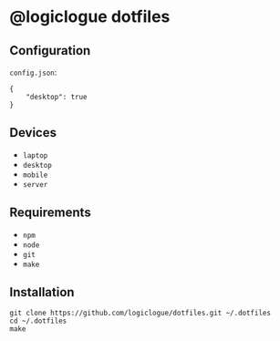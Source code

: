 # @logiclogue dotfiles

## Configuration

`config.json`:
```
{
    "desktop": true
}
```

## Devices

- `laptop`
- `desktop`
- `mobile`
- `server`

## Requirements

- `npm`
- `node`
- `git`
- `make`

## Installation

```
git clone https://github.com/logiclogue/dotfiles.git ~/.dotfiles
cd ~/.dotfiles
make
```
